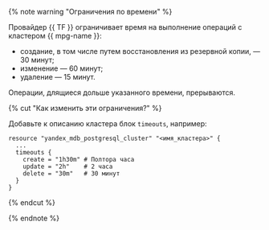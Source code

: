 {% note warning "Ограничения по времени" %}

Провайдер {{ TF }} ограничивает время на выполнение операций с кластером {{ mpg-name }}:

* создание, в том числе путем восстановления из резервной копии, — 30 минут;
* изменение — 60 минут;
* удаление — 15 минут.

Операции, длящиеся дольше указанного времени, прерываются.

{% cut "Как изменить эти ограничения?" %}

Добавьте к описанию кластера блок `timeouts`, например:

```hcl
resource "yandex_mdb_postgresql_cluster" "<имя_кластера>" {
  ...
  timeouts {
    create = "1h30m" # Полтора часа
    update = "2h"    # 2 часа
    delete = "30m"   # 30 минут
  }
}
```

{% endcut %}

{% endnote %}
